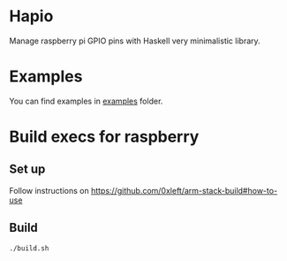# Hapio

Manage raspberry pi GPIO pins with Haskell very minimalistic library.

# Examples

You can find examples in [examples](examples) folder.

# Build execs for raspberry

## Set up

Follow instructions on https://github.com/0xleft/arm-stack-build#how-to-use

## Build
```bash
./build.sh
```